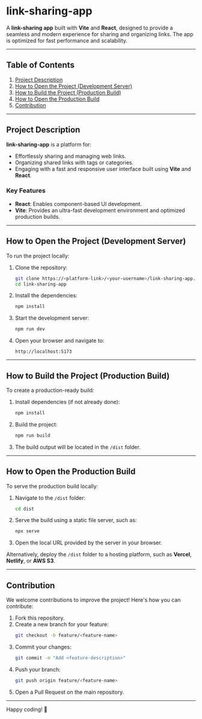 # link-sharing-app

A **link-sharing app** built with **Vite** and **React**, designed to provide a seamless and modern experience for sharing and organizing links. The app is optimized for fast performance and scalability.

---

## Table of Contents

1. [Project Description](#project-description)  
2. [How to Open the Project (Development Server)](#how-to-open-the-project-development-server)  
3. [How to Build the Project (Production Build)](#how-to-build-the-project-production-build)  
4. [How to Open the Production Build](#how-to-open-the-production-build)  
5. [Contribution](#contribution)  

---

## Project Description

**link-sharing-app** is a platform for:

- Effortlessly sharing and managing web links.
- Organizing shared links with tags or categories.
- Engaging with a fast and responsive user interface built using **Vite** and **React**.

### Key Features

- **React**: Enables component-based UI development.  
- **Vite**: Provides an ultra-fast development environment and optimized production builds.  

---

## How to Open the Project (Development Server)

To run the project locally:

1. Clone the repository:
   ```bash
   git clone https://<platform-link>/<your-username>/link-sharing-app.git
   cd link-sharing-app
   ```

2. Install the dependencies:
   ```bash
   npm install
   ```

3. Start the development server:
   ```bash
   npm run dev
   ```

4. Open your browser and navigate to:
   ```
   http://localhost:5173
   ```

---

## How to Build the Project (Production Build)

To create a production-ready build:

1. Install dependencies (if not already done):
   ```bash
   npm install
   ```

2. Build the project:
   ```bash
   npm run build
   ```

3. The build output will be located in the `/dist` folder.

---

## How to Open the Production Build

To serve the production build locally:

1. Navigate to the `/dist` folder:
   ```bash
   cd dist
   ```

2. Serve the build using a static file server, such as:
   ```bash
   npx serve
   ```

3. Open the local URL provided by the server in your browser.

Alternatively, deploy the `/dist` folder to a hosting platform, such as **Vercel**, **Netlify**, or **AWS S3**.

---

## Contribution

We welcome contributions to improve the project! Here's how you can contribute:

1. Fork this repository.
2. Create a new branch for your feature:
   ```bash
   git checkout -b feature/<feature-name>
   ```
3. Commit your changes:
   ```bash
   git commit -m "Add <feature-description>"
   ```
4. Push your branch:
   ```bash
   git push origin feature/<feature-name>
   ```
5. Open a Pull Request on the main repository.

---

Happy coding! 🚀 